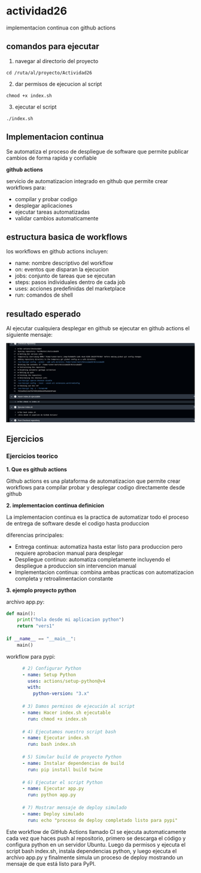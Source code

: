 # actividad26

implementacion continua con github actions

## comandos para ejecutar

1. navegar al directorio del proyecto
```
cd /ruta/al/proyecto/Actividad26
```

2. dar permisos de ejecucion al script
```
chmod +x index.sh
```

3. ejecutar el script

```
./index.sh
```


## Implementacion continua
Se automatiza el proceso de despliegue de software que permite publicar cambios de forma rapida y confiable

**github actions**

servicio de automatizacion integrado en github que permite crear workflows para:
- compilar y probar codigo
- desplegar aplicaciones
- ejecutar tareas automatizadas
- validar cambios automaticamente

## estructura basica de workflows

los workflows en github actions incluyen:
- name: nombre descriptivo del workflow
- on: eventos que disparan la ejecucion
- jobs: conjunto de tareas que se ejecutan
- steps: pasos individuales dentro de cada job
- uses: acciones predefinidas del marketplace
- run: comandos de shell

## resultado esperado

Al ejecutar cualquiera desplegar en github se ejecutar en github actions el siguiente mensaje:

![Descripción](Imagenes/fot1.png)

## Ejercicios

### Ejercicios teorico

**1. Que es github actions**

Github actions es una plataforma de automatizacion que permite crear workflows para compilar probar y desplegar codigo directamente desde github

**2. implementacion continua definicion**

La implementacion continua es la practica de automatizar todo el proceso de entrega de software desde el codigo hasta produccion

diferencias principales:
- Entrega continua: automatiza hasta estar listo para produccion pero requiere aprobacion manual para desplegar
- Despliegue continuo: automatiza completamente incluyendo el despliegue a produccion sin intervencion manual  
- Implementacion continua: combina ambas practicas con automatizacion completa y retroalimentacion constante

**3. ejemplo proyecto python**

archivo app.py:
```python
def main():
    print("hola desde mi aplicacion python")
    return "vers1"

if __name__ == "__main__":
    main()
```

workflow para pypi:
```yaml
      # 2) Configurar Python
      - name: Setup Python
        uses: actions/setup-python@v4
        with:
          python-version: "3.x"

      # 3) Damos permisos de ejecución al script
      - name: Hacer index.sh ejecutable
        run: chmod +x index.sh

      # 4) Ejecutamos nuestro script bash
      - name: Ejecutar index.sh
        run: bash index.sh

      # 5) Simular build de proyecto Python
      - name: Instalar dependencias de build
        run: pip install build twine

      # 6) Ejecutar el script Python
      - name: Ejecutar app.py
        run: python app.py

      # 7) Mostrar mensaje de deploy simulado
      - name: Deploy simulado
        run: echo "proceso de deploy completado listo para pypi"
```

Este workflow de GitHub Actions llamado CI se ejecuta automaticamente cada vez que haces push al repositorio, primero se descarga el código y configura python en un servidor Ubuntu. Luego da permisos y ejecuta el script bash index.sh, instala dependencias python, y luego ejecuta el archivo app.py y finalmente simula un proceso de deploy mostrando un mensaje de que está listo para PyPI.